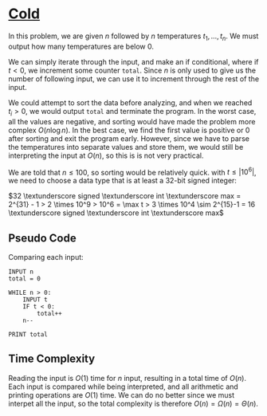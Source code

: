 # [Cold](https://open.kattis.com/problems/cold)

In this problem, we are given $n$ followed by $n$ temperatures $t_1,...,t_n$. We must output how many temperatures are below $0$.

We can simply iterate through the input, and make an if conditional, where if $t < 0$, we increment some counter `total`. Since $n$ is only used to give us the number of following input, we can use it to increment through the rest of the input.

We could attempt to sort the data before analyzing, and when we reached $t_i > 0$, we would output `total` and terminate the program. In the worst case, all the values are negative, and sorting would have made the problem more complex $O(n \log n)$. In the best case, we find the first value is positive or $0$ after sorting and exit the program early. However, since we have to parse the temperatures into separate values and store them, we would still be interpreting the input at $O(n)$, so this is is not very practical.

We are told that $n \leq 100$, so sorting would be relatively quick. with $t \leq |10^6|$, we need to choose a data type that is at least a $32$-bit signed integer:

$32 \textunderscore signed \textunderscore int \textunderscore max = 2^{31} - 1 > 2 \times 10^9 > 10^6 = \max t > 3 \times 10^4 \sim 2^{15}-1 = 16 \textunderscore signed \textunderscore int \textunderscore max$

## Pseudo Code
Comparing each input:
```
INPUT n
total = 0

WHILE n > 0:
    INPUT t
    IF t < 0:
        total++
    n--

PRINT total
```

## Time Complexity
Reading the input is $O(1)$ time for $n$ input, resulting in a total time of $O(n)$. Each input is compared while being interpreted, and all arithmetic and printing operations are $O(1)$ time. We can do no better since we must interpet all the input, so the total complexity is therefore $O(n) = \Omega(n) = \Theta(n)$.
